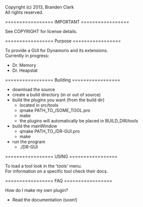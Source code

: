 Copyright (c) 2013, Branden Clark  
All rights reserved.

=================         IMPORTANT         =================

See COPYRIGHT for license details.


=================         Purpose         =================

To provide a GUI for Dynamorio and its extensions.  
Currently in progress:  
* Dr. Memory  
* Dr. Heapstat  


=================         Building         =================

* download the source  
* create a build directory (in or out of source)  
* build the plugins you want (from the build dir)  
  + located in src/tools  
  + qmake PATH_TO_/SOME_TOOL.pro  
  + make  
  + the plugins will automatically be placed in BUILD_DIR/tools  
* build the mainWindow  
  + qmake PATH_TO_/DR-GUI.pro  
  + make  
* run the program  
  + ./DR-GUI  

=================         USING         =================

To load a tool look in the 'tools' menu.  
For information on a specific tool check their docs.  


=================         FAQ         =================

How do I make my own plugin?  
* Read the documentation (soon!)  

